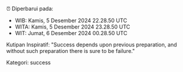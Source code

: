 ⏰ Diperbarui pada:
- WIB: Kamis, 5 Desember 2024 22.28.50 UTC
- WITA: Kamis, 5 Desember 2024 23.28.50 UTC
- WIT: Jumat, 6 Desember 2024 00.28.50 UTC

Kutipan Inspiratif:
"Success depends upon previous preparation, and without such preparation there is sure to be failure."


Kategori: success

